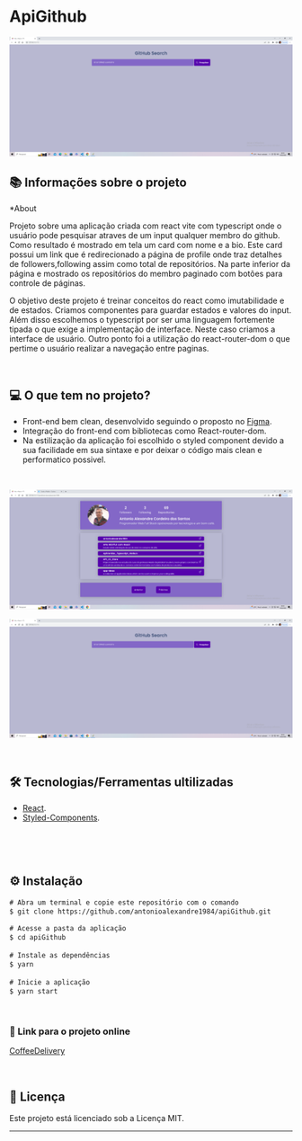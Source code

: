 # ApiGithub

![mock1](https://github.com/antonioalexandre1984/apiGithub/blob/main/src/assets/app.png)

## 📚 Informações sobre o projeto

*About

Projeto sobre uma aplicação criada com react vite com typescript onde o usuário pode pesquisar atraves de um input qualquer membro do github. Como resultado é mostrado em tela um card com nome e a bio. Este card possui um link que é redirecionado a página de profile onde traz detalhes de followers,following assim como total de repositórios. Na parte inferior da página e mostrado os repositórios do membro paginado com botões para controle de páginas.

O objetivo deste projeto é treinar conceitos do react como imutabilidade e de estados. Criamos componentes para guardar estados e valores do input. Além disso escolhemos o typescript por ser uma linguagem fortemente tipada o que exige a implementação de interface. Neste caso criamos a interface de usuário. Outro ponto foi a utilização do react-router-dom o que pertime o usuário realizar a navegação entre paginas.  

&nbsp;

## 💻 O que tem no projeto?

* Front-end bem clean, desenvolvido seguindo o proposto no [Figma](https://www.figma.com/file/pu332zPyxb8uJlrwP0YVwG/Coffee-Delivery-(Copy)?node-id=0%3A1&t=2kV7WOmnFBBVgzD9-0).
* Integração do front-end com bibliotecas como React-router-dom.
* Na estilização da aplicação foi escolhido o styled component devido a sua facilidade em sua sintaxe e por deixar o código mais clean e performatico possivel. 

&nbsp;

![mock2](https://github.com/antonioalexandre1984/apiGithub/blob/main/src/assets/app2.png)

![mock1](https://github.com/antonioalexandre1984/apiGithub/blob/main/src/assets/app.png)


&nbsp;

## 🛠️ Tecnologias/Ferramentas ultilizadas

* [React](https://pt-br.reactjs.org/E).
* [Styled-Components](https://styled-components.com/).

&nbsp;

&nbsp;

## ⚙️ Instalação
```
# Abra um terminal e copie este repositório com o comando
$ git clone https://github.com/antonioalexandre1984/apiGithub.git
```

```
# Acesse a pasta da aplicação
$ cd apiGithub

# Instale as dependências
$ yarn

# Inicie a aplicação
$ yarn start

```

&nbsp;

### 🔗 Link para o projeto online


[CoffeeDelivery](https://lscoffee.vercel.app/)

&nbsp;

## 📝 Licença

Este projeto está licenciado sob a Licença MIT.


---
